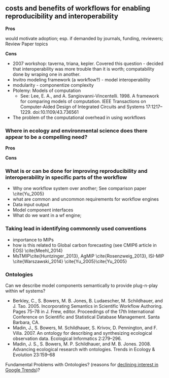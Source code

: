 ## costs and benefits of workflows for enabling reproducibility and interoperability

**Pros** 

would motivate adoption; esp. if demanded by journals, funding, reviewers; 
Review Paper topics

**Cons**
 
* 2007 workshop: taverna, triana, kepler. Covered this  question - decided that interoperability was more trouble than it is worth; compatability done by wraping one in another.
 * Invitro modeling framework (a workflow?) - model interoperability
  * modularity - componentize complexity
  * Ptolemy: Models of computation
    * See: Lee, E. A., and A. Sangiovanni-Vincentelli. 1998. A framework for comparing models of computation. IEEE Transactions on Computer-Aided Design of Integrated Circuits and Systems 17:1217–1229. doi:10.1109/43.736561     
   * The problem of the computational overhead in using workflows

 
### Where in ecology and environmental science does there appear to be a compelling need?

**Pros**

**Cons**
 

### What is or can be done for improving reproducibility and interoperability in specific parts of the workflow

* Why one workflow system over another;  See comparison paper \cite{Yu_2005}
 * what are common and uncommon requirements for workflow engines
  * Data input output
  * Model component interfaces
 * What do we want in a wf engine; 

### Taking lead in identifying commonnly used conventions 

 * importance to MIPs 
 * how is this related to Global carbon forecasting (see CMIP6 article in EOS) \cite{Meehl_2014}
 * MsTMIP\cite{Huntzinger_2013}, AgMIP \cite{Rosenzweig_2013}, ISI-MIP \cite{Warszawski_2014}
\cite{Yu_2005}\cite{Yu_2005}

### Ontologies

Can we describe model components semantically to provide plug-n-play within wf systems?

* Berkley, C., S. Bowers, M. B. Jones, B. Ludaescher, M. Schildhauer, and J. Tao. 2005. Incorporating Semantics in Scientific Workflow Authoring. Pages 75–78 in J. Frew, editor. Proceedings of the 17th International Conference on Scientific and Statistical Database Management. Santa Barbara, CA.
* Madin, J., S. Bowers, M. Schildhauer, S. Krivov, D. Pennington, and F. Villa. 2007. An ontology for describing and synthesizing ecological observation data. Ecological Informatics 2:279–296.
* Madin, J. S., S. Bowers, M. P. Schildhauer, and M. B. Jones. 2008. Advancing ecological research with ontologies. Trends in Ecology & Evolution 23:159–68

Fundamental Problems with Ontologies? (reasons for [declining interest in Google Trends](http://www.google.com/trends/explore#cat=0-174-1227&q=%2Fm%2F05kvn%2C%20%2Fm%2F076h6&cmpt=q))?

